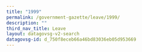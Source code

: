 ```yaml
---
title: "1999"
permalink: /government-gazette/leave/1999/
description: ""
third_nav_title: Leave
layout: datagovsg-v2-search
datagovsg-id: d_750f8eceb66a46bd83036eb05d953669
---
```

